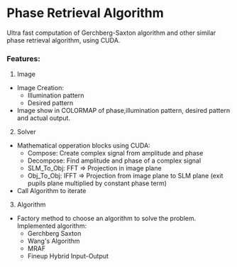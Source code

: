 # Phase Retrieval Algorithm

Ultra fast computation of Gerchberg-Saxton algorithm and other similar phase retrieval algorithm, using CUDA.
### Features:
1. Image
- Image Creation:
  - Illumination pattern
  - Desired pattern
- Image show in COLORMAP of phase,illumination pattern, desired pattern and actual output.
2. Solver
- Mathematical opperation blocks using CUDA:
  - Compose: Create complex signal from amplitude and phase
  - Decompose: Find amplitude and phase of a complex signal
  - SLM_To_Obj: FFT => Projection in image plane
  - Obj_To_Obj: IFFT => Projection from image plane to SLM plane (exit pupils plane multiplied by constant phase term)
- Call Algorithm to iterate
3. Algorithm
- Factory method to choose an algorithm to solve the problem. Implemented algorithm:
  - Gerchberg Saxton
  - Wang's Algorithm
  - MRAF
  - Fineup Hybrid Input-Output

